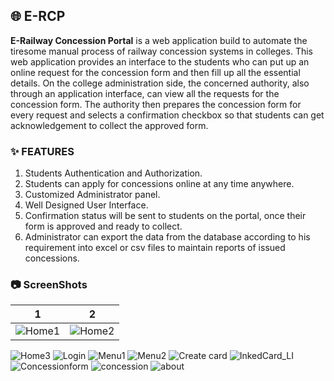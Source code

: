 ## :globe_with_meridians: E-RCP


**E-Railway Concession Portal** is a web application build to automate the tiresome manual process of railway concession systems in colleges. This web application provides an interface to the students who can put up an online request for the concession form and then fill up all the essential details. On the college administration side, the concerned authority, also through an application interface, can view all the requests for the concession form. The authority then prepares the concession form for every request and selects a confirmation checkbox so that students can get acknowledgement to collect the approved form.


### :sparkles: FEATURES


1. Students Authentication and Authorization.
2. Students can apply for concessions online at any time anywhere. 
3. Customized Administrator panel.
4. Well Designed User Interface.
5. Confirmation status will be sent to students on the portal, once their form is approved and ready to collect. 
6. Administrator can export the data from the database according to his requirement into excel or csv files to maintain reports of issued concessions. 


### :camera: ScreenShots

1 | 2
------------ | -------------
![Home1](https://user-images.githubusercontent.com/70955462/112138251-4d993000-8bf7-11eb-93a9-b1faf6017532.png) | ![Home2](https://user-images.githubusercontent.com/70955462/112138295-5e49a600-8bf7-11eb-95af-58d07e5cb14c.png)


![Home3](https://user-images.githubusercontent.com/70955462/112138321-6570b400-8bf7-11eb-8c59-ad1fd93b0b07.png)
![Login](https://user-images.githubusercontent.com/70955462/112138373-71f50c80-8bf7-11eb-91c4-b9c6db62b449.png)
![Menu1](https://user-images.githubusercontent.com/70955462/112138408-7a4d4780-8bf7-11eb-9c65-3ed21779af7f.png)
![Menu2](https://user-images.githubusercontent.com/70955462/112138414-7d483800-8bf7-11eb-9be1-6bf8a6aaf92a.png)
![Create card](https://user-images.githubusercontent.com/70955462/112138451-85a07300-8bf7-11eb-8c93-8d652205a22a.png)
![InkedCard_LI](https://user-images.githubusercontent.com/70955462/112139202-8259b700-8bf8-11eb-962d-bfb8bd19ae8c.jpg)
![Concessionform](https://user-images.githubusercontent.com/70955462/112139243-8dace280-8bf8-11eb-8759-2c8b6c8ab103.png)
![concession](https://user-images.githubusercontent.com/70955462/112139257-90a7d300-8bf8-11eb-946b-96f7016fad36.png)
![about](https://user-images.githubusercontent.com/70955462/112139852-4a06a880-8bf9-11eb-8540-37fcba2a8974.png)




